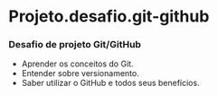 # Projeto.desafio.git-github
### Desafio de projeto Git/GitHub

- Aprender os conceitos do Git.
- Entender sobre versionamento.
- Saber utilizar o GitHub e todos seus benefícios.

